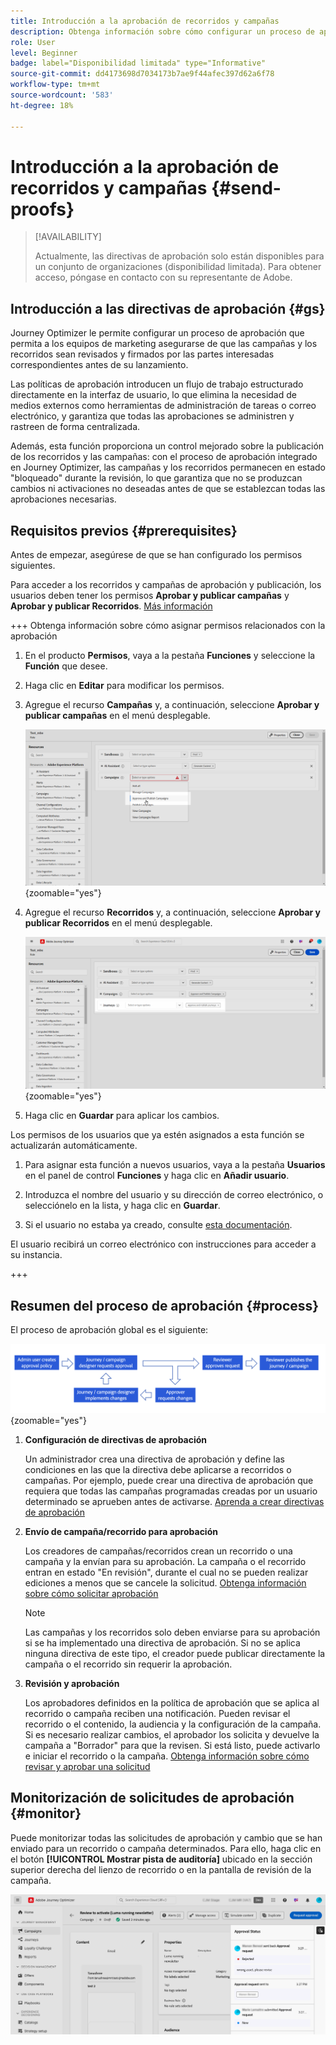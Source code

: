 ```yaml
---
title: Introducción a la aprobación de recorridos y campañas
description: Obtenga información sobre cómo configurar un proceso de aprobación para sus recorridos y campañas.
role: User
level: Beginner
badge: label="Disponibilidad limitada" type="Informative"
source-git-commit: dd4173698d7034173b7ae9f44afec397d62a6f78
workflow-type: tm+mt
source-wordcount: '583'
ht-degree: 18%

---
```



# Introducción a la aprobación de recorridos y campañas {#send-proofs}

>[!AVAILABILITY]
>
> Actualmente, las directivas de aprobación solo están disponibles para un conjunto de organizaciones (disponibilidad limitada). Para obtener acceso, póngase en contacto con su representante de Adobe.

## Introducción a las directivas de aprobación {#gs}

Journey Optimizer le permite configurar un proceso de aprobación que permita a los equipos de marketing asegurarse de que las campañas y los recorridos sean revisados y firmados por las partes interesadas correspondientes antes de su lanzamiento.

Las políticas de aprobación introducen un flujo de trabajo estructurado directamente en la interfaz de usuario, lo que elimina la necesidad de medios externos como herramientas de administración de tareas o correo electrónico, y garantiza que todas las aprobaciones se administren y rastreen de forma centralizada.

Además, esta función proporciona un control mejorado sobre la publicación de los recorridos y las campañas: con el proceso de aprobación integrado en Journey Optimizer, las campañas y los recorridos permanecen en estado &quot;bloqueado&quot; durante la revisión, lo que garantiza que no se produzcan cambios ni activaciones no deseadas antes de que se establezcan todas las aprobaciones necesarias.

## Requisitos previos {#prerequisites}

Antes de empezar, asegúrese de que se han configurado los permisos siguientes.

Para acceder a los recorridos y campañas de aprobación y publicación, los usuarios deben tener los permisos **Aprobar y publicar campañas** y **Aprobar y publicar Recorridos**. [Más información](../administration/permissions.md)

+++  Obtenga información sobre cómo asignar permisos relacionados con la aprobación

1. En el producto **Permisos**, vaya a la pestaña **Funciones** y seleccione la **Función** que desee.

1. Haga clic en **Editar** para modificar los permisos.

1. Agregue el recurso **Campañas** y, a continuación, seleccione **Aprobar y publicar campañas** en el menú desplegable.

   ![](assets/permissions_approval.png){zoomable="yes"}

1. Agregue el recurso **Recorridos** y, a continuación, seleccione **Aprobar y publicar Recorridos** en el menú desplegable.

   ![](assets/permissions_approval_2.png){zoomable="yes"}

1. Haga clic en **Guardar** para aplicar los cambios.

Los permisos de los usuarios que ya estén asignados a esta función se actualizarán automáticamente.

1. Para asignar esta función a nuevos usuarios, vaya a la pestaña **Usuarios** en el panel de control **Funciones** y haga clic en **Añadir usuario**.

1. Introduzca el nombre del usuario y su dirección de correo electrónico, o selecciónelo en la lista, y haga clic en **Guardar**.

1. Si el usuario no estaba ya creado, consulte [esta documentación](https://experienceleague.adobe.com/es/docs/experience-platform/access-control/abac/permissions-ui/users).

El usuario recibirá un correo electrónico con instrucciones para acceder a su instancia.

+++

## Resumen del proceso de aprobación {#process}

El proceso de aprobación global es el siguiente:

![](assets/approval-process.png){zoomable="yes"}

1. **Configuración de directivas de aprobación**

   Un administrador crea una directiva de aprobación y define las condiciones en las que la directiva debe aplicarse a recorridos o campañas. Por ejemplo, puede crear una directiva de aprobación que requiera que todas las campañas programadas creadas por un usuario determinado se aprueben antes de activarse. [Aprenda a crear directivas de aprobación](approval-policies.md)

1. **Envío de campaña/recorrido para aprobación**

   Los creadores de campañas/recorridos crean un recorrido o una campaña y la envían para su aprobación. La campaña o el recorrido entran en estado &quot;En revisión&quot;, durante el cual no se pueden realizar ediciones a menos que se cancele la solicitud. [Obtenga información sobre cómo solicitar aprobación](request-approval.md)

   >[!NOTE]
   >
   >Las campañas y los recorridos solo deben enviarse para su aprobación si se ha implementado una directiva de aprobación. Si no se aplica ninguna directiva de este tipo, el creador puede publicar directamente la campaña o el recorrido sin requerir la aprobación.

1. **Revisión y aprobación**

   Los aprobadores definidos en la política de aprobación que se aplica al recorrido o campaña reciben una notificación. Pueden revisar el recorrido o el contenido, la audiencia y la configuración de la campaña. Si es necesario realizar cambios, el aprobador los solicita y devuelve la campaña a &quot;Borrador&quot; para que la revisen. Si está listo, puede activarlo e iniciar el recorrido o la campaña. [Obtenga información sobre cómo revisar y aprobar una solicitud](review-approve-request.md)

## Monitorización de solicitudes de aprobación {#monitor}

Puede monitorizar todas las solicitudes de aprobación y cambio que se han enviado para un recorrido o campaña determinados. Para ello, haga clic en el botón **[!UICONTROL Mostrar pista de auditoría]** ubicado en la sección superior derecha del lienzo de recorrido o en la pantalla de revisión de la campaña.

![](assets/monitor-requests.png)

